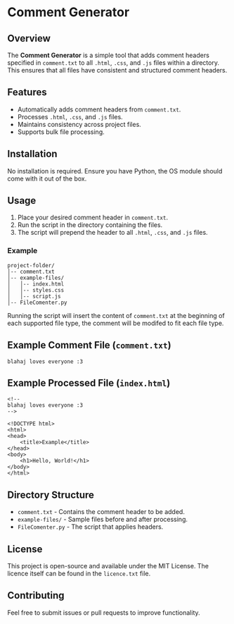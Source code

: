 # Comment Generator

## Overview
The **Comment Generator** is a simple tool that adds comment headers specified in `comment.txt` to all `.html`, `.css`, and `.js` files within a directory. This ensures that all files have consistent and structured comment headers.

## Features
- Automatically adds comment headers from `comment.txt`.
- Processes `.html`, `.css`, and `.js` files.
- Maintains consistency across project files.
- Supports bulk file processing.

## Installation
No installation is required. Ensure you have Python, the OS module should come with it out of the box.

## Usage
1. Place your desired comment header in `comment.txt`.
2. Run the script in the directory containing the files.
3. The script will prepend the header to all `.html`, `.css`, and `.js` files.

### Example
```
project-folder/
│-- comment.txt
│-- example-files/
│   │-- index.html
│   │-- styles.css
│   │-- script.js
│-- FileComenter.py
```

Running the script will insert the content of `comment.txt` at the beginning of each supported file type, the comment will be modifed to fit each file type.

## Example Comment File (`comment.txt`)
```
blahaj loves everyone :3
```

## Example Processed File (`index.html`)
```
<!--
blahaj loves everyone :3
-->

<!DOCTYPE html>
<html>
<head>
    <title>Example</title>
</head>
<body>
    <h1>Hello, World!</h1>
</body>
</html>
```

## Directory Structure
- `comment.txt` - Contains the comment header to be added.
- `example-files/` - Sample files before and after processing.
- `FileComenter.py` - The script that applies headers.

## License
This project is open-source and available under the MIT License.
The licence itself can be found in the `licence.txt` file.

## Contributing
Feel free to submit issues or pull requests to improve functionality.